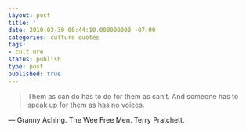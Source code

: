 ```yaml
---
layout: post
title: ''
date: 2010-03-30 00:44:10.000000000 -07:00
categories: culture quotes
tags:
- cult.ure
status: publish
type: post
published: true
---
```

> Them as can do has to do for them as can’t. And someone has to speak up for them as has no voices.

&mdash; Granny Aching. The Wee Free Men. Terry Pratchett.
